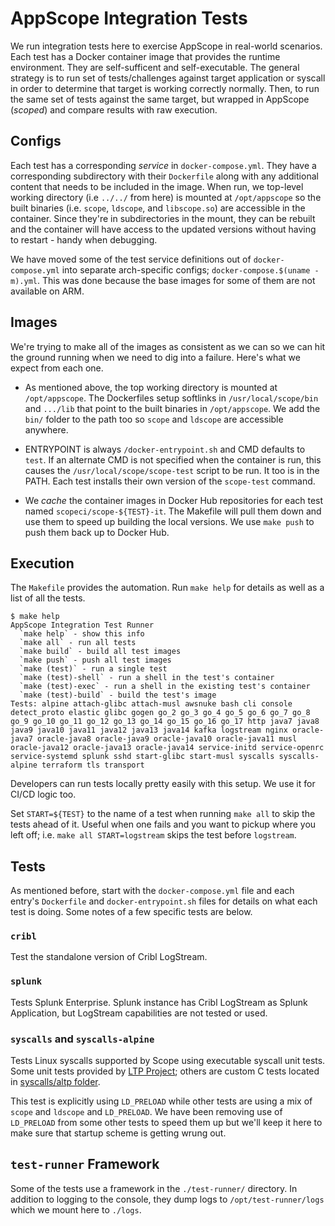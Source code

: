 # AppScope Integration Tests

We run integration tests here to exercise AppScope in real-world scenarios.
Each test has a Docker container image that provides the runtime environment.
They are self-sufficent and self-executable. The general strategy is to run set
of tests/challenges against target application or syscall in order to determine
that target is working correctly normally. Then, to run the same set of tests
against the same target, but wrapped in AppScope (_scoped_) and compare results
with raw execution.

## Configs

Each test has a corresponding _service_ in `docker-compose.yml`. They have a
corresponding subdirectory with their `Dockerfile` along with any additional
content that needs to be included in the image. When run, we top-level working
directory (i.e `../../` from here) is mounted at `/opt/appscope` so the built
binaries (i.e. `scope`, `ldscope`, and `libscope.so`) are accessible in the
container. Since they're in subdirectories in the mount, they can be rebuilt
and the container will have access to the updated versions without having to
restart - handy when debugging.

We have moved some of the test service definitions out of `docker-compose.yml`
into separate arch-specific configs; `docker-compose.$(uname -m).yml`. This
was done because the base images for some of them are not available on ARM.

## Images

We're trying to make all of the images as consistent as we can so we can hit
the ground running when we need to dig into a failure. Here's what we expect
from each one.

* As mentioned above, the top working directory is mounted at `/opt/appscope`.
  The Dockerfiles setup softlinks in `/usr/local/scope/bin` and `.../lib` that
  point to the built binaries in `/opt/appscope`. We add the `bin/` folder to
  the path too so `scope` and `ldscope` are accessible anywhere.

* ENTRYPOINT is always `/docker-entrypoint.sh` and CMD defaults to `test`. If
  an alternate CMD is not specified when the container is run, this causes the
  `/usr/local/scope/scope-test` script to be run. It too is in the PATH. Each
  test installs their own version of the `scope-test` command.

* We _cache_ the container images in Docker Hub repositories for each test
  named `scopeci/scope-${TEST}-it`. The Makefile will pull them down and use
  them to speed up building the local versions. We use `make push` to push
  them back up to Docker Hub. 

## Execution

The `Makefile` provides the automation. Run `make help` for details as well as
a list of all the tests. 

```shell
$ make help
AppScope Integration Test Runner
  `make help` - show this info
  `make all` - run all tests
  `make build` - build all test images
  `make push` - push all test images
  `make (test)` - run a single test
  `make (test)-shell` - run a shell in the test's container
  `make (test)-exec` - run a shell in the existing test's container
  `make (test)-build` - build the test's image
Tests: alpine attach-glibc attach-musl awsnuke bash cli console detect_proto elastic glibc gogen go_2 go_3 go_4 go_5 go_6 go_7 go_8 go_9 go_10 go_11 go_12 go_13 go_14 go_15 go_16 go_17 http java7 java8 java9 java10 java11 java12 java13 java14 kafka logstream nginx oracle-java7 oracle-java8 oracle-java9 oracle-java10 oracle-java11 musl oracle-java12 oracle-java13 oracle-java14 service-initd service-openrc service-systemd splunk sshd start-glibc start-musl syscalls syscalls-alpine terraform tls transport
```

Developers can run tests locally pretty easily with this setup. We use it for
CI/CD logic too.

Set `START=${TEST}` to the name of a test when running `make all` to skip the
tests ahead of it. Useful when one fails and you want to pickup where you left
off; i.e. `make all START=logstream` skips the test before `logstream`.

## Tests

As mentioned before, start with the `docker-compose.yml` file and each entry's
`Dockerfile` and `docker-entrypoint.sh` files for details on what each test is
doing. Some notes of a few specific tests are below.

### `cribl`

Test the standalone version of Cribl LogStream. 

### `splunk`

Tests Splunk Enterprise. Splunk instance has Cribl LogStream as Splunk
Application, but LogStream capabilities are not tested or used.

### `syscalls` and `syscalls-alpine`

Tests Linux syscalls supported by Scope using executable syscall unit tests.
Some unit tests provided by [LTP Project][LTP]; others are custom C tests
located in [syscalls/altp folder](syscalls/altp).

This test is explicitly using `LD_PRELOAD` while other tests are using a mix of
`scope` and `ldscope` and `LD_PRELOAD`. We have been removing use of
`LD_PRELOAD` from some other tests to speed them up but we'll keep it here to
make sure that startup scheme is getting wrung out.

## `test-runner` Framework

Some of the tests use a framework in the `./test-runner/` directory. In
addition to logging to the console, they dump logs to `/opt/test-runner/logs`
which we mount here to `./logs`. 

[LTP]: https://github.com/linux-test-project/ltp
